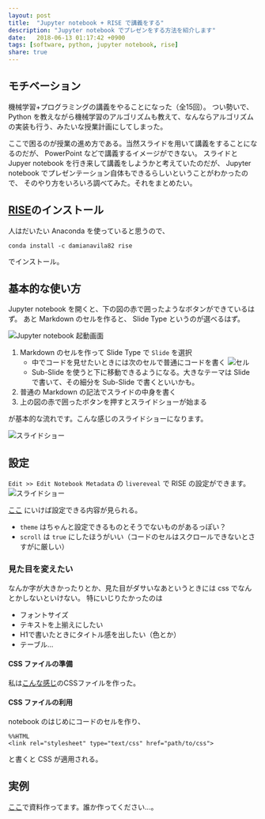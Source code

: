 ```yaml
---
layout: post
title:  "Jupyter notebook + RISE で講義をする"
description: "Jupyter notebook でプレゼンをする方法を紹介します"
date:   2018-06-13 01:17:42 +0900
tags: [software, python, jupyter notebook, rise]
share: true
---
```


## モチベーション
機械学習+プログラミングの講義をやることになった（全15回）。
つい勢いで、 Python を教えながら機械学習のアルゴリズムも教えて、なんならアルゴリズムの実装も行う、みたいな授業計画にしてしまった。

ここで困るのが授業の進め方である。当然スライドを用いて講義をすることになるのだが、 PowerPoint などで講義するイメージができない。
スライドと Jupyer notebook を行き来して講義をしようかと考えていたのだが、 Jupyter notebook でプレゼンテーション自体もできるらしいということがわかったので、
そのやり方をいろいろ調べてみた。それをまとめたい。

## [RISE](https://github.com/damianavila/RISE)のインストール
人はだいたい Anaconda を使っていると思うので、
```
conda install -c damianavila82 rise
```
でインストール。

## 基本的な使い方
Jupyter notebook を開くと、下の図の赤で囲ったようなボタンができているはず。
あと Markdown のセルを作ると、 Slide Type というのが選べるはず。

![Jupyter notebook 起動画面]({{site.baseurl}}/images/2018-06-14/rise_overview.png)

1. Markdown のセルを作って Slide Type で `Slide` を選択
   - 中でコードを見せたいときには次のセルで普通にコードを書く
   ![セル]({{site.baseurl}}/images/2018-06-14/rise_cell.png)
   - Sub-Slide を使うと下に移動できるようになる。大きなテーマは Slide で書いて、その細分を Sub-Slide で書くといいかも。
1. 普通の Markdown の記法でスライドの中身を書く
1. 上の図の赤で囲ったボタンを押すとスライドショーが始まる

が基本的な流れです。こんな感じのスライドショーになります。

![スライドショー]({{site.baseurl}}/images/2018-06-14/rise_slideshow.png)


## 設定
`Edit >> Edit Notebook Metadata` の `livereveal` で RISE の設定ができます。
![スライドショー]({{site.baseurl}}/images/2018-06-14/rise_config.png)

[ここ](https://damianavila.github.io/RISE/customize.html) にいけば設定できる内容が見られる。

- `theme` はちゃんと設定できるものとそうでないものがあるっぽい？
- `scroll` は `true` にしたほうがいい（コードのセルはスクロールできないとさすがに厳しい）


### 見た目を変えたい
なんか字が大きかったりとか、見た目がダサいなあというときには css でなんとかしないといけない。
特にいじりたかったのは
- フォントサイズ
- テキストを上揃えにしたい
- H1で書いたときにタイトル感を出したい（色とか）
- テーブル...

#### CSS ファイルの準備
私は[こんな感じ](https://github.com/kanojikajino/lecture/blob/master/custom.css)のCSSファイルを作った。


#### CSS ファイルの利用
notebook のはじめにコードのセルを作り、

```
%%HTML
<link rel="stylesheet" type="text/css" href="path/to/css">
```

と書くと CSS が適用される。

## 実例
[ここ](https://github.com/kanojikajino/lecture)で資料作ってます。誰か作ってください...。
